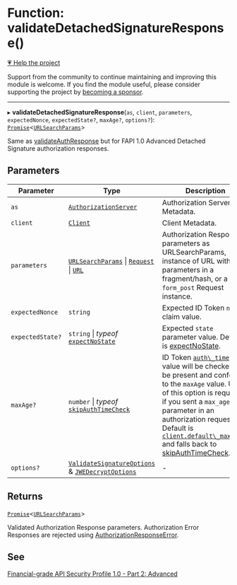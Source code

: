 # Function: validateDetachedSignatureResponse()

[💗 Help the project](https://github.com/sponsors/panva)

Support from the community to continue maintaining and improving this module is welcome. If you find the module useful, please consider supporting the project by [becoming a sponsor](https://github.com/sponsors/panva).

***

▸ **validateDetachedSignatureResponse**(`as`, `client`, `parameters`, `expectedNonce`, `expectedState?`, `maxAge?`, `options?`): [`Promise`](https://developer.mozilla.org/docs/Web/JavaScript/Reference/Global_Objects/Promise)\<[`URLSearchParams`](https://developer.mozilla.org/docs/Web/API/URLSearchParams)\>

Same as [validateAuthResponse](validateAuthResponse.md) but for FAPI 1.0 Advanced Detached Signature authorization
responses.

## Parameters

| Parameter | Type | Description |
| ------ | ------ | ------ |
| `as` | [`AuthorizationServer`](../interfaces/AuthorizationServer.md) | Authorization Server Metadata. |
| `client` | [`Client`](../interfaces/Client.md) | Client Metadata. |
| `parameters` | [`URLSearchParams`](https://developer.mozilla.org/docs/Web/API/URLSearchParams) \| [`Request`](https://developer.mozilla.org/docs/Web/API/Request) \| [`URL`](https://developer.mozilla.org/docs/Web/API/URL) | Authorization Response parameters as URLSearchParams, instance of URL with parameters in a fragment/hash, or a `form_post` Request instance. |
| `expectedNonce` | `string` | Expected ID Token `nonce` claim value. |
| `expectedState?` | `string` \| *typeof* [`expectNoState`](../variables/expectNoState.md) | Expected `state` parameter value. Default is [expectNoState](../variables/expectNoState.md). |
| `maxAge?` | `number` \| *typeof* [`skipAuthTimeCheck`](../variables/skipAuthTimeCheck.md) | ID Token [`auth\_time`](../interfaces/IDToken.md#auth_time) claim value will be checked to be present and conform to the `maxAge` value. Use of this option is required if you sent a `max_age` parameter in an authorization request. Default is [`client.default\_max\_age`](../interfaces/Client.md#default_max_age) and falls back to [skipAuthTimeCheck](../variables/skipAuthTimeCheck.md). |
| `options?` | [`ValidateSignatureOptions`](../interfaces/ValidateSignatureOptions.md) & [`JWEDecryptOptions`](../interfaces/JWEDecryptOptions.md) | - |

## Returns

[`Promise`](https://developer.mozilla.org/docs/Web/JavaScript/Reference/Global_Objects/Promise)\<[`URLSearchParams`](https://developer.mozilla.org/docs/Web/API/URLSearchParams)\>

Validated Authorization Response parameters. Authorization Error Responses are rejected
  using [AuthorizationResponseError](../classes/AuthorizationResponseError.md).

## See

[Financial-grade API Security Profile 1.0 - Part 2: Advanced](https://openid.net/specs/openid-financial-api-part-2-1_0-final.html#id-token-as-detached-signature)

